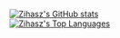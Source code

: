 [![Zihasz's GitHub stats](https://github-readme-stats.vercel.app/api?username=zihasz&show_icons=true&show_icons=true)](https://github.com/zihasz/) <br>
[![Zihasz's Top Languages](https://github-readme-stats.vercel.app/api/top-langs/?username=zihasz&layout=compact)](https://github.com/zihasz/)
